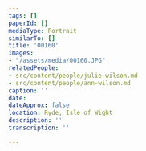 ```yaml
---
tags: []
paperId: []
mediaType: Portrait
similarTo: []
title: '00160'
images:
- "/assets/media/00160.JPG"
relatedPeople:
- src/content/people/julie-wilson.md
- src/content/people/ann-wilson.md
caption: ''
date: 
dateApprox: false
location: Ryde, Isle of Wight
description: ''
transcription: ''

---
```

